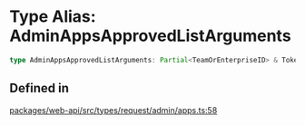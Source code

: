 # Type Alias: AdminAppsApprovedListArguments

```ts
type AdminAppsApprovedListArguments: Partial<TeamOrEnterpriseID> & TokenOverridable & CursorPaginationEnabled & Certified;
```

## Defined in

[packages/web-api/src/types/request/admin/apps.ts:58](https://github.com/slackapi/node-slack-sdk/blob/main/packages/web-api/src/types/request/admin/apps.ts#L58)
